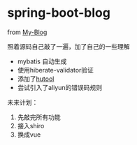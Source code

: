 # spring-boot-blog

from [My-Blog](https://github.com/ZHENFENG13/My-Blog)

照着源码自己敲了一遍，加了自己的一些理解

- mybatis 自动生成
- 使用hiberate-validator验证
- 添加了[hutool](https://hutool.cn/)
- 尝试引入了aliyun的错误码规则


未来计划：
1. 先敲完所有功能
2. 接入shiro
3. 换成vue

